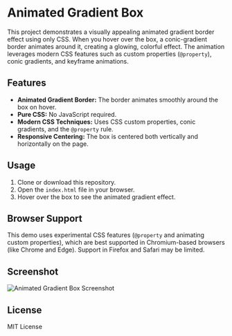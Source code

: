 # Animated Gradient Box

This project demonstrates a visually appealing animated gradient border effect using only CSS. When you hover over the box, a conic-gradient border animates around it, creating a glowing, colorful effect. The animation leverages modern CSS features such as custom properties (`@property`), conic gradients, and keyframe animations.

## Features

- **Animated Gradient Border:** The border animates smoothly around the box on hover.
- **Pure CSS:** No JavaScript required.
- **Modern CSS Techniques:** Uses CSS custom properties, conic gradients, and the `@property` rule.
- **Responsive Centering:** The box is centered both vertically and horizontally on the page.

## Usage

1. Clone or download this repository.
2. Open the `index.html` file in your browser.
3. Hover over the box to see the animated gradient effect.

## Browser Support

This demo uses experimental CSS features (`@property` and animating custom properties), which are best supported in Chromium-based browsers (like Chrome and Edge). Support in Firefox and Safari may be limited.

## Screenshot

![Animated Gradient Box Screenshot](screenshot.png)

## License

MIT License
